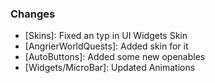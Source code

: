 ### Changes ###

  * [Skins]: Fixed an typ in UI Widgets Skin
  * [AngrierWorldQuests]: Added skin for it
  * [AutoButtons]: Added some new openables
  * [Widgets/MicroBar]: Updated Animations
